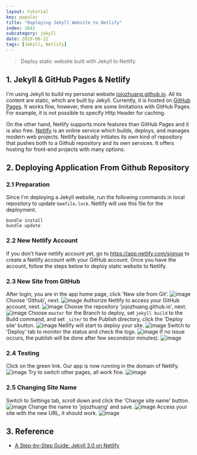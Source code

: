 ```yaml
---
layout: tutorial
key: popular
title: "Deploying Jekyll Website to Netlify"
index: 1643
subcategory: jekyll
date: 2019-06-22
tags: [Jekyll, Netlify]
---
```


> Deploy static website built with Jekyll to Netlify.

## 1. Jekyll & GitHub Pages & Netlify
I'm using Jekyll to build my personal website [jojozhuang.github.io](jojozhuang.github.io). All its content are static, which are built by Jekyll. Currently, it is hosted on [GitHub Pages](https://pages.github.com/). It works fine, however, there are some limitations with GitHub Pages. For example, it is not possible to specify Http Header for caching.

On the other hand, Netlify supports more features than GitHub Pages and it is also free. [Netlify](https://www.netlify.com/) is an online service which builds, deploys, and manages modern web projects.  Netlify basically initiates its own kind of repository that pushes both to a Github repository and its own services. It offers hosting for front-end projects with many options.

## 2. Deploying Application From Github Repository
### 2.1 Preparation
Since I'm deploying a Jekyll website, run the following commands in local repository to update `Gemfile.lock`. Netlify will use this file for the deployment.
```raw
bundle install
bundle update
```
### 2.2 New Netlify Account
If you don't have netlify account yet, go to https://app.netlify.com/signup to create a Netlify account with your GitHub account. Once you have the account, follow the steps below to deploy static website to Netlify.
### 2.3 New Site from GitHub
After login, you are in the app home page, click 'New site from Git'.
![image](/assets/images/jekyll/1643/app.png)
Choose 'Github', next.
![image](/assets/images/jekyll/1643/newsite.png)
Authorize Netlify to access your GitHub account, next.
![image](/assets/images/jekyll/1643/authorize.png)
Choose the repository 'jojozhuang.github.io', next.
![image](/assets/images/jekyll/1643/repository.png)
Choose `master` for the Branch to deploy, set `jekyll build` to the Build command, and set `_site/` to the Publish directory, click the 'Deploy site' button.
![image](/assets/images/jekyll/1643/options.png)
Netlify will start to deploy your site.
![image](/assets/images/jekyll/1643/inprogress.png)
Switch to 'Deploy' tab to monitor the status and check the logs.
![image](/assets/images/jekyll/1643/monitor.png)
If no issue occurs, the publish will be done after few seconds(or minutes).
![image](/assets/images/jekyll/1643/published.png)
### 2.4 Testing
Click on the green link. Our app is now running in the domain of Netlify.
![image](/assets/images/jekyll/1643/homepage.png)
Try to switch other pages, all work fine.
![image](/assets/images/jekyll/1643/portfolio.png)
### 2.5 Changing Site Name
Switch to Settings tab, scroll down and click the 'Change site name' button.
![image](/assets/images/jekyll/1643/settings.png)
Change the name to 'jojozhuang' and save.
![image](/assets/images/jekyll/1643/changename.png)
Access your site with the new URL, it should work.
![image](/assets/images/jekyll/1643/newname.png)

## 3. Reference
* [A Step-by-Step Guide: Jekyll 3.0 on Netlify](https://www.netlify.com/blog/2015/10/28/a-step-by-step-guide-jekyll-3.0-on-netlify/)

